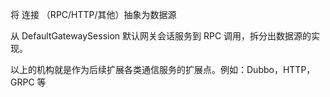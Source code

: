 将 连接 （RPC/HTTP/其他）抽象为数据源

从 DefaultGatewaySession 默认网关会话服务到 RPC 调用，拆分出数据源的实现。

以上的机构就是作为后续扩展各类通信服务的扩展点。例如：Dubbo，HTTP，GRPC 等